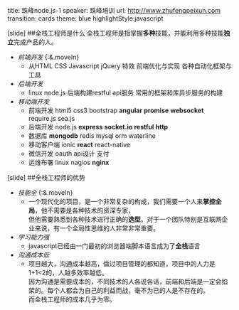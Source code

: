 title: 珠峰node.js-1
speaker:  珠峰培训
url: http://www.zhufengpeixun.com
transition: cards
theme: blue
highlightStyle:javascript

[slide]
##全栈工程师是什么
全栈工程师是指掌握**多种**技能，并能利用多种技能**独立**完成产品的人。
* *前端开发* {:&.moveIn}
  *  从HTML CSS Javascript jQuery 特效 前端优化与实现 各种自动化框架与工具
* *后端开发*
  * linux node.js 后端构建restful api服务 常用的框架和库异步服务的构建
* *移动端开发* 
  * 前端开发 html5 css3 bootstrap **angular** **promise** **websocket** require.js sea.js    
  * 后端开发 node.js **express** **socket.io** **restful** **http**   
  * 数据库 **mongodb** redis mysql orm waterline   
  * 移动客户端 ionic **react** react-native  
  * 微信开发  oauth api设计 支付 
  * 运维布署  linux nagios **nginx**

[slide]
##全栈工程师的优势
* *技能全* {:&.moveIn}
  * 一个现代化的项目，是一个非常复杂的构成，我们需要一个人来**掌控全局**，他不需要是各种技术的资深专家，  
  但他需要熟悉到各种技术进行正确的**选型**。对于一个团队特别是互联网企业来说，有一个全局性思维的人非常非常重要。
* *学习能力强*
  * javascript已经由一门最初的浏览器端脚本语言成为了**全栈**语言  
* *沟通成本低*
  * 项目越大，沟通成本越高，做过项目管理的都知道，项目中的人力是1+1<2的，人越多效率越低。  
  因为沟通是需要成本的，不同技术的人各说各话，前端和后端是一定会掐架的。每个人都会为自己的利益而战，毫不为已的人是不存在的。  
  而全栈工程师的成本几乎为零。  

